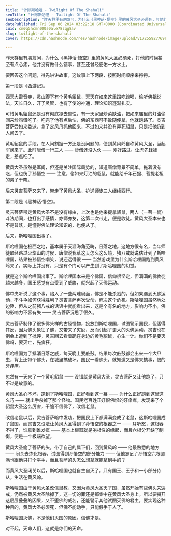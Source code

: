 ```yaml
---
title: "计除斯哈哩 - Twilight Of The Shahali"
seoTitle: "计除斯哈哩 - Twilight Of The Shahali"
seoDescription: "昨天群里有朋友问，为什么《黑神话·悟空》里的黄风大圣必须死，打他的时候甚至有点心疼，他并没有做什么错事，甚至还曾经庇佑一方水土。"
datePublished: Fri Sep 06 2024 03:22:18 GMT+0000 (Coordinated Universal Time)
cuid: cm0q5hcmn000s0ale78zqg8av
slug: twilight-of-the-shahali
cover: https://cdn.hashnode.com/res/hashnode/image/upload/v1725592776989/5951fb47-2b80-4cce-ac25-7a7cef523c46.webp

---
```


昨天群里有朋友问，为什么《黑神话·悟空》里的黄风大圣必须死，打他的时候甚至有点心疼，他并没有做什么错事，甚至还曾经庇佑一方水土。

要回答这个问题，得先讲讲故事，这故事上下两段，按照时间顺序来捋捋。

第一段是《西游记》。

西天大雷音寺，灵山脚下有个黄毛貂鼠，天天在如来这里蹭吃蹭喝，偷听佛祖说法，天长日久，开了灵智，也有了使的神通，理论知识逐渐扎实。

可惜黄毛貂鼠还是没有彻底褪去兽性，有一天家里炒菜缺油，把如来庙里的灯油偷回来炒鸡蛋吃了。吃完了他有点后怕，佛的东西可不敢随便拿，他就跑路了。灵吉菩萨受如来委派，拿了定风丹抓他回来，不过如来并没有弄死貂鼠，只是把他扔到人间去了。

黄毛貂鼠的手段，在人间割据一方还是没问题的，便到黄风岭自称黄风大圣，当起军阀来了。此时唐僧一行三人 —— 沙僧还没入伙 —— 刚好路过。让虎先锋掳走，差点吃了。

黄风大圣虽然是军阀，但还是关注国际局势的，知道唐僧背景不简单，拖着没有吃，但也伤了孙悟空 —— 注意，偷如来灯油的貂鼠，就能给千年石猴、菩提老祖的弟子干瞎。

后来灵吉菩萨又来了，带走了黄风大圣，护送师徒三人继续西行。

第二段是《黑神话·悟空》。

灵吉菩萨带走黄风大圣不是没有缘由，上次也是他来捉拿貂鼠，两人（一菩一鼠）斗法期间，也打出了感情，亦师亦友，这第二次带走，便是收徒。黄风大圣本来也不是普妖，是懂得佛法理论知识的，也便从了。

后来，斯哈哩国出事了。

斯哈哩国在极西之地，基本属于天涯海角范畴，日落之地。这地方很有名，当年师徒取经路过火焰山的时候，唐僧说我草这天怎么这么热，猪八戒就说估计到了斯哈哩国，结果被孙悟空嘲笑，说还远得很 —— 当然游戏里为什么斯哈哩国跑到黄风岭来了，实际上并没有，只是有个门可以产生到了斯哈哩国的幻觉。

就是这个斯哈哩国出事了。斯哈哩国本来是个佛国，信仰很坚定，但满满的佛教徒越来越多，国王感觉有点受到了威胁，就兴起了灭佛运动。

佛中央听说了这个事，陷入了一些两难局面，佛是不能杀戮的，但如果遇到灭佛运动，不斗争如何获得胜利？灵吉菩萨再次受命，解决这个危机。斯哈哩国虽然地处边陲，但从之前猪八戒的话语中就能看出来，这是个有名的地方，影响力不小，佛的影响力不容有失 —— 灵吉菩萨沉思了很久。

灵吉菩萨制作了很多佛头样的古怪怪物，投放到斯哈哩国，试图警示国民，但适得其反，因为佛头象征了佛，又带来了灾厄，反而引起了更大的灭佛运动，灵吉也在例会上遭到了批评，灵吉回去看着跪在身边的黄毛貂鼠，心生一计。你们不是要灭佛吗，要灭亡，先疯狂。

斯哈哩国为了抵消日落之威，每天晚上要敲鼓。结果每次敲鼓都会出来一个大甲虫，背上还带个佛头，在城里搞破坏。国民一看佛头，就知道又是佛来搞事，恨的牙痒痒。

忽然有一天来了一个黄毛貂鼠 —— 没错就是黄风大圣，灵吉菩萨又让他跑了，只不过是故意的。

黄风大圣心不坏，跑到了斯哈哩国，正好看到这一幕 —— 为什么正好跑到这里这么巧 —— 就出手杀掉了那个怪物。国民老百姓正好恨佛恨的牙痒痒，发现来了个貂鼠大圣这么厉害，干脆不信佛了，改信老鼠。

改信老鼠以后，灵吉菩萨暗中发功，把国民上下都满满变成了老鼠，这斯哈哩国成了鼠国。而灵吉又设法让黄风大圣得到了孙悟空的根器之一 —— 耳听怒，这根器不得了，谁拿到谁发疯 —— 基本上根器就是劣根性的缘起，而且六根分开缺了制衡，便是一个极端欲望。

黄风大圣偷了菩萨的头，带了自己的属下们，回到黄风岭 —— 他最熟悉的地方 —— 闭关去炼化根器，试图得到孙悟空的部分能力 —— 但他忘记了孙悟空六根圆满也跟他只打个平手，而且菩萨的头怎么想拿就能拿到手的？

而黄风大圣闭关以后，斯哈哩国也就自生自灭了。只有国王、王子和一小部分侍从，生活在黄风岭。

斯哈哩国由于黄风大圣改信鼠教，又因为黄风大圣灭了国，虽然开始有些佛头来惩戒，仍然被黄风大圣除掉了，这一切的罪还是都集中在黄风大圣身上。所以要揭开这层层叠叠的因果，又不堕佛的威名，还能警示其他试图灭佛的君主，要实现这种种目的，黄风大圣必须死，但佛不能动手，只能假手于人了。

斯哈哩国灭佛，不是他们灭国的原因。信佛才是。

对不起，天命人们，这就是你们的天命。